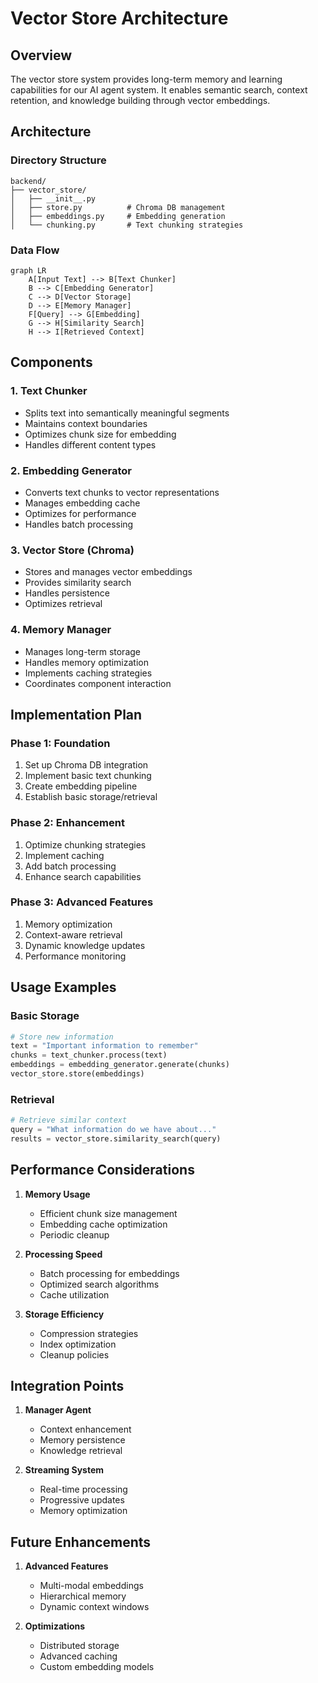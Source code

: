 # Vector Store Architecture

## Overview
The vector store system provides long-term memory and learning capabilities for our AI agent system. It enables semantic search, context retention, and knowledge building through vector embeddings.

## Architecture

### Directory Structure
```
backend/
├── vector_store/
│   ├── __init__.py
│   ├── store.py          # Chroma DB management
│   ├── embeddings.py     # Embedding generation
│   └── chunking.py       # Text chunking strategies
```

### Data Flow
```mermaid
graph LR
    A[Input Text] --> B[Text Chunker]
    B --> C[Embedding Generator]
    C --> D[Vector Storage]
    D --> E[Memory Manager]
    F[Query] --> G[Embedding]
    G --> H[Similarity Search]
    H --> I[Retrieved Context]
```

## Components

### 1. Text Chunker
- Splits text into semantically meaningful segments
- Maintains context boundaries
- Optimizes chunk size for embedding
- Handles different content types

### 2. Embedding Generator
- Converts text chunks to vector representations
- Manages embedding cache
- Optimizes for performance
- Handles batch processing

### 3. Vector Store (Chroma)
- Stores and manages vector embeddings
- Provides similarity search
- Handles persistence
- Optimizes retrieval

### 4. Memory Manager
- Manages long-term storage
- Handles memory optimization
- Implements caching strategies
- Coordinates component interaction

## Implementation Plan

### Phase 1: Foundation
1. Set up Chroma DB integration
2. Implement basic text chunking
3. Create embedding pipeline
4. Establish basic storage/retrieval

### Phase 2: Enhancement
1. Optimize chunking strategies
2. Implement caching
3. Add batch processing
4. Enhance search capabilities

### Phase 3: Advanced Features
1. Memory optimization
2. Context-aware retrieval
3. Dynamic knowledge updates
4. Performance monitoring

## Usage Examples

### Basic Storage
```python
# Store new information
text = "Important information to remember"
chunks = text_chunker.process(text)
embeddings = embedding_generator.generate(chunks)
vector_store.store(embeddings)
```

### Retrieval
```python
# Retrieve similar context
query = "What information do we have about..."
results = vector_store.similarity_search(query)
```

## Performance Considerations

1. **Memory Usage**
   - Efficient chunk size management
   - Embedding cache optimization
   - Periodic cleanup

2. **Processing Speed**
   - Batch processing for embeddings
   - Optimized search algorithms
   - Cache utilization

3. **Storage Efficiency**
   - Compression strategies
   - Index optimization
   - Cleanup policies

## Integration Points

1. **Manager Agent**
   - Context enhancement
   - Memory persistence
   - Knowledge retrieval

2. **Streaming System**
   - Real-time processing
   - Progressive updates
   - Memory optimization

## Future Enhancements

1. **Advanced Features**
   - Multi-modal embeddings
   - Hierarchical memory
   - Dynamic context windows

2. **Optimizations**
   - Distributed storage
   - Advanced caching
   - Custom embedding models 